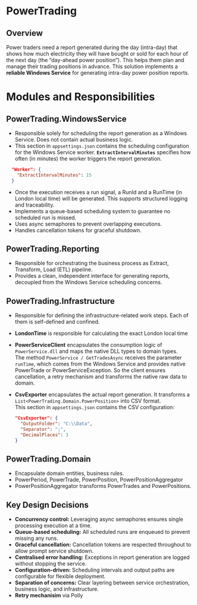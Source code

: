 # PowerTrading

## Overview

Power traders need a report generated during the day (intra-day) that shows how much electricity they will have bought or sold for each hour of the next day (the “day-ahead power position”). This helps them plan and manage their trading positions in advance.
This solution implements a **reliable Windows Service** for generating intra-day power position reports.

# Modules and Responsibilities

## PowerTrading.WindowsService
- Responsible solely for scheduling the report generation as a Windows Service. Does not contain actual business logic.
- This section in `appsettings.json` contains the scheduling configuration for the Windows Service worker.
  **`ExtractIntervalMinutes`** specifies how often (in minutes) the worker triggers the report generation.
```json
  "Worker": {
    "ExtractIntervalMinutes": 15
  }
```
- Once the execution receives a run signal, a RunId and a RunTime (in London local time) will be generated. This supports structured logging and traceability.
- Implements a queue-based scheduling system to guarantee no scheduled run is missed.
- Uses async semaphores to prevent overlapping executions.
- Handles cancellation tokens for graceful shutdown.

## PowerTrading.Reporting
- Responsible for orchestrating the business process as Extract, Transform, Load (ETL) pipeline.   
- Provides a clean, independent interface for generating reports, decoupled from the Windows Service scheduling concerns.

## PowerTrading.Infrastructure
- Responsible for defining the infrastructure-related work steps. Each of them is self-defined and confined.
- **LondonTime** is responsible for calculating the exact London local time
- **PowerServiceClient** encapsulates the consumption logic of `PowerService.dll` and maps the native DLL types to domain types.  
  The method `PowerService / GetTradesAsync` receives the parameter `runTime`, which comes from the Windows Service and provides native PowerTrade or PowerServiceException.
  So the client ensures cancellation, a retry mechanism and transforms the native raw data to domain.   
- **CsvExporter** encapsulates the actual report generation. It transforms a `List<PowerTrading.Domain.PowerPosition>` into CSV format.  
  This section in `appsettings.json` contains the CSV configuration:  

  ```json
  "CsvExporter": {
    "OutputFolder": "C:\\Data",
    "Separator": ";",
    "DecimalPlaces": 3
  }
  ```



## PowerTrading.Domain 
- Encapsulate domain entities, business rules.
- PowerPeriod, PowerTrade, PowerPosition, PowerPositionAggregator
- PowerPositionAggregator transforms PowerTrades and PowerPositions. 

## Key Design Decisions

- **Concurrency control:** Leveraging async semaphores ensures single processing execution at a time.
- **Queue-based scheduling:** All scheduled runs are enqueued to prevent missing any runs.
- **Graceful cancellation:** Cancellation tokens are respected throughout to allow prompt service shutdown.
- **Centralised error handling:** Exceptions in report generation are logged without stopping the service.
- **Configuration-driven:** Scheduling intervals and output paths are configurable for flexible deployment.
- **Separation of concerns:** Clear layering between service orchestration, business logic, and infrastructure.
- **Retry mechanisim** via Polly

